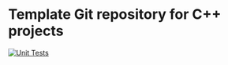 # Template Git repository for C++ projects

[![Unit Tests](https://github.com/Serdok/template-cpp-executable/actions/workflows/automated-unit-testing.yaml/badge.svg?branch=main)](https://github.com/Serdok/template-cpp-executable/actions/workflows/automated-unit-testing.yaml)